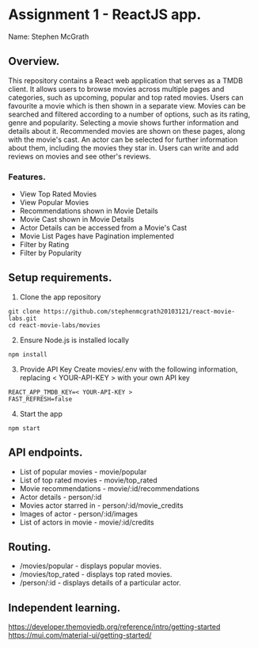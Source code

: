 # Assignment 1 - ReactJS app.

Name: Stephen McGrath

## Overview.

This repository contains a React web application that serves as a TMDB client. It allows users to browse movies across multiple pages and categories, such as upcoming, popular and top rated movies. Users can favourite a movie which is then shown in a separate view. Movies can be searched and filtered according to a number of options, such as its rating, genre and popularity. Selecting a movie shows further information and details about it. Recommended movies are shown on these pages, along with the movie's cast. An actor can be selected for further information about them, including the movies they star in. Users can write and add reviews on movies and see other's reviews. 

### Features.
 
+ View Top Rated Movies
+ View Popular Movies
+ Recommendations shown in Movie Details
+ Movie Cast shown in Movie Details
+ Actor Details can be accessed from a Movie's Cast
+ Movie List Pages have Pagination implemented
+ Filter by Rating
+ Filter by Popularity

## Setup requirements.

1. Clone the app repository
``` 
git clone https://github.com/stephenmcgrath20103121/react-movie-labs.git
cd react-movie-labs/movies
```

2. Ensure Node.js is installed locally
```
npm install
```

3. Provide API Key
Create movies/.env with the following information, replacing < YOUR-API-KEY > with your own API key
```
REACT_APP_TMDB_KEY=< YOUR-API-KEY >
FAST_REFRESH=false
```

4. Start the app
```
npm start
```

## API endpoints.

+ List of popular movies - movie/popular
+ List of top rated movies - movie/top_rated
+ Movie recommendations - movie/:id/recommendations
+ Actor details - person/:id
+ Movies actor starred in - person/:id/movie_credits
+ Images of actor - person/:id/images
+ List of actors in movie - movie/:id/credits

## Routing.

+ /movies/popular - displays popular movies.
+ /movies/top_rated - displays top rated movies.
+ /person/:id - displays details of a particular actor.

## Independent learning.

<https://developer.themoviedb.org/reference/intro/getting-started>
<br />
<https://mui.com/material-ui/getting-started/>
